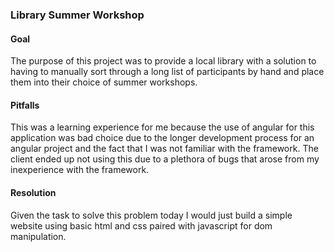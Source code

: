 ### Library Summer Workshop
#### Goal 
The purpose of this project was to provide a local library with a solution to having to manually sort through a long list of participants by hand and place them into their choice of summer workshops. 
#### Pitfalls
This was a learning experience for me because the use of angular for this application was bad choice due to the longer development process for an angular project and the fact that I was not familiar with the framework. The client ended up not using this due to a plethora of bugs that arose from my inexperience with the framework. 
#### Resolution
Given the task to solve this problem today I would just build a simple website using basic html and css paired with javascript for dom manipulation.